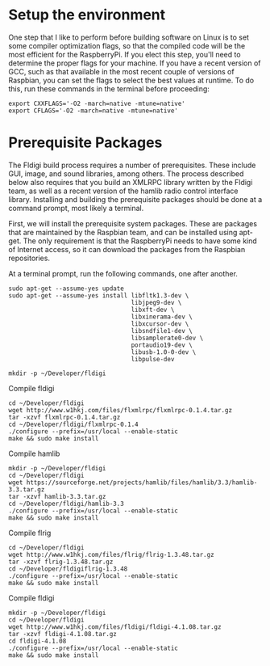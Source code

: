 # Setup the environment
One step that I like to perform before building software on Linux is to set some compiler optimization flags, so that the compiled code will be the most efficient for the RaspberryPi.
If you elect this step, you'll need to determine the proper flags for your machine.
If you have a recent version of GCC, such as that available in the most recent couple of versions of Raspbian, you can set the flags to select the best values at runtime.
To do this, run these commands in the terminal before proceeding:
```
export CXXFLAGS='-O2 -march=native -mtune=native'
export CFLAGS='-O2 -march=native -mtune=native'
```


# Prerequisite Packages

The Fldigi build process requires a number of prerequisites.
These include GUI, image, and sound libraries, among others.
The process described below also requires that you build an XMLRPC library written by the Fldigi team, as well as a recent version of the hamlib radio control interface library.
Installing and building the prerequisite packages should be done at a command prompt, most likely a terminal.

First, we will install the prerequisite system packages.
These are packages that are maintained by the Raspbian team, and can be installed using apt-get.
The only requirement is that the RaspberryPi needs to have some kind of Internet access, so it can download the packages from the Raspbian repositories.

At a terminal prompt, run the following commands, one after another.
```
sudo apt-get --assume-yes update
sudo apt-get --assume-yes install libfltk1.3-dev \
                                  libjpeg9-dev \
                                  libxft-dev \
                                  libxinerama-dev \
                                  libxcursor-dev \
                                  libsndfile1-dev \
                                  libsamplerate0-dev \
                                  portaudio19-dev \
                                  libusb-1.0-0-dev \
                                  libpulse-dev
```


```
mkdir -p ~/Developer/fldigi
```

Compile fldigi
```
cd ~/Developer/fldigi
wget http://www.w1hkj.com/files/flxmlrpc/flxmlrpc-0.1.4.tar.gz
tar -xzvf flxmlrpc-0.1.4.tar.gz
cd ~/Developer/fldigi/flxmlrpc-0.1.4
./configure --prefix=/usr/local --enable-static
make && sudo make install
```

Compile hamlib
```
mkdir -p ~/Developer/fldigi
cd ~/Developer/fldigi
wget https://sourceforge.net/projects/hamlib/files/hamlib/3.3/hamlib-3.3.tar.gz
tar -xzvf hamlib-3.3.tar.gz
cd ~/Developer/fldigi/hamlib-3.3
./configure --prefix=/usr/local --enable-static
make && sudo make install
```

Compile flrig
```
cd ~/Developer/fldigi
wget http://www.w1hkj.com/files/flrig/flrig-1.3.48.tar.gz
tar -xzvf flrig-1.3.48.tar.gz
cd ~/Developer/fldigiflrig-1.3.48
./configure --prefix=/usr/local --enable-static
make && sudo make install
```

Compile fldigi
```
mkdir -p ~/Developer/fldigi
cd ~/Developer/fldigi
wget http://www.w1hkj.com/files/fldigi/fldigi-4.1.08.tar.gz
tar -xzvf fldigi-4.1.08.tar.gz
cd fldigi-4.1.08
./configure --prefix=/usr/local --enable-static
make && sudo make install
```
